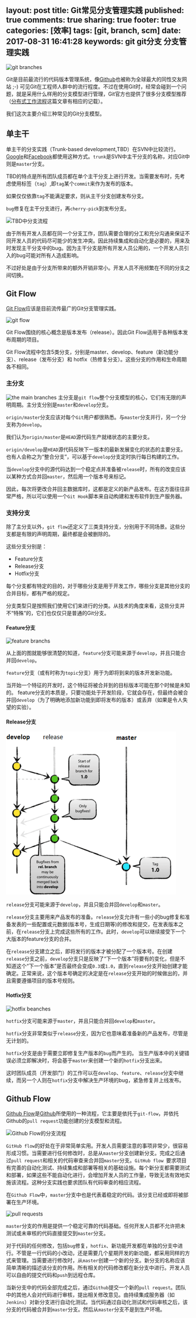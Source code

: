 layout: post
title: Git常见分支管理实践
published: true
comments: true
sharing: true
footer: true
categories: [效率]
tags: [git, branch, scm]
date: 2017-08-31 16:41:28
keywords: git git分支 分支管理实践
---
![git branches](https://wac-cdn.atlassian.com/dam/jcr:389059a7-214c-46a3-bc52-7781b4730301/hero.svg?cdnVersion=if)

Git是目前最流行的代码版本管理系统，像[Github](https://github.io)也被称为全球最大的同性交友网站 ;-) 可见Git在工程师人群中的流行程度。不过在使用Git时，经常会碰到一个问题，就是采用什么样用的分支模型进行管理，Git官方也提供了很多分支模型推荐（[分布式工作流程](https://git-scm.com/book/zh/v2/%E5%88%86%E5%B8%83%E5%BC%8F-Git-%E5%88%86%E5%B8%83%E5%BC%8F%E5%B7%A5%E4%BD%9C%E6%B5%81%E7%A8%8B)这篇文章有相应的记载）。

我们这次主要介绍三种常见的Git分支模型。

<!-- more -->

## 单主干

单主干的分支实践（Trunk-based development,TBD）在SVN中比较流行。[Google](http://paulhammant.com/2013/05/06/googles-scaled-trunk-based-development/)和[Facebook](http://paulhammant.com/2013/03/13/facebook-tbd-take-2/)都使用这种方式。`trunk`是SVN中主干分支的名称，对应Git中则是`master`分支。

TBD的特点是所有团队成员都在单个主干分支上进行开发。当需要发布时，先考虑使用标签（`tag`）,即`tag`某个`commit`来作为发布的版本。

如果仅仅依靠`tag`不能满足要求，则从主干分支创建发布分支。

`bug`修复在主干分支进行，再`cherry-pick`到发布分支。

![TBD中分支流程](https://www.ibm.com/developerworks/cn/java/j-lo-git-mange/img001.png)

由于所有开发人员都在同一个分支工作，团队需要合理的分工和充分沟通来保证不同开发人员的代码尽可能少的发生冲突。因此持续集成和自动化是必要的，用来及时发现主干分支中的bug。因为主干分支是所有开发人员公用的，一个开发人员引入的bug可能对所有人造成影响。

不过好处是由于分支所带来的额外开销非常小。开发人员不用频繁在不同的分支之间切换。

## Git Flow

[Git Flow](http://nvie.com/posts/a-successful-git-branching-model/)应该是目前流传最广的Git分支管理实践。

![git flow](http://nvie.com/img/git-model@2x.png)

Git Flow围绕的核心概念是版本发布（release）。因此Git Flow适用于各种版本发布周期的项目。

Git Flow流程中包含5类分支，分别是master、develop、feature（新功能分支）、release（发布分支）和 hotfix（热修复分支）。这些分支的作用和生命周期各不相同。

### 主分支
![the main branches](http://nvie.com/img/main-branches@2x.png)
主分支是`git flow`整个分支模型的核心，它们有无限的声明周期。主分支分别是`master`和`develop`分支。

`origin/master`分支应该对每个`Git`用户都很熟悉。与`master`分支并行，另一个分支称为`develop`。

我们认为`origin/master`是`HEAD`源代码生产就绪状态的主要分支。

`origin/develop`是`HEAD`源代码反映下一版本的最新发展变化的状态的主要分支。也有人会称之为“整合分支”，可以基于`develop`分支定时执行每日构建的工作。

当`develop`分支中的源代码达到一个稳定点并准备被`release`时，所有的改变应该以某种方式合并回`master`，然后用一个版本号来标记。

因此，每次将更改合并回主数据库时，这都是定义的新产品发布。在这方面往往非常严格，所以可以使用一个`Git Hook`脚本来自动构建和发布软件到生产服务器。

### 支持分支

除了主分支以外，`git flow`还定义了三类支持分支，分别用于不同场景。这些分支都是有限的声明周期，最终都是会被删除的。

这些分支分别是：
- Feature分支
- Release分支
- Hotfix分支

每个分支都有特定的目的，对于哪些分支是用于开发工作，哪些分支是其他分支的合并目标，都有严格的规定。 

分支类型只是按照我们使用它们来进行的分类。从技术的角度来看，这些分支并不“特殊”的，它们也仅仅只是普通的Git分支。


#### Feature分支
![feature branchs](http://nvie.com/img/fb@2x.png)

从上面的图就能够很清楚的知道，`feature`分支可能来源于`develop`，并且只能合并回`develop`。

`feature`分支（或有时称为`topic`分支）用于为即将到来的版本开发新功能。 

当开始一个特征的开发时，这个特征将被合并到的目标版本可能在那个时候是未知的。 feature分支的本质是，只要功能处于开发阶段，它就会存在，但最终会被合并回`develop`（为了明确地添加新功能到即将发布的版本）或丢弃（如果是令人失望的实验）。


#### Release分支

![release branches](/images/blog/git-flow-release-branches.png)

`release`分支可能来源于`develop`，并且只能合并回`develop`和`master`。

`release`分支主要用来产品发布的准备。`release`分支允许有一些小的bug修复和准备发表的一些配置或元数据(版本号，生成日期等)的修改和提交，在发表版本之前，在`release`分支上完成这些所有的工作。此时，`develop`可以继续接受下一个大版本的feature分支的合并。

在`release`分支建立之后，即将发行的版本才被分配了一个版本号。在创建`release`分支之前，`develop`分支只是反映了“下一个版本”将要有的变化，但是不知道这个“下一个版本”是否最终会变成`0.3`或`1.0`，直到`release`分支开始创建才能确定。正常来说，这个版本号确定的决定是在`release`分支开始的时候做出的，并且需要遵循项目的版本号规则。

#### Hotfix分支

![hotfix beanches](http://nvie.com/img/hotfix-branches@2x.png)

`hotfix`分支可能来源于`master`，并且只能合并回`develop`和`master`。

`hotfix`分支非常类似于`release`分支，因为它也意味着准备新的产品发布，尽管是无计划的。

 `hotfix`分支是由于需要立即修复生产版本的`bug`而产生的。 当生产版本中的关键错误必须立即解决时，将会基于`master`来创建一个新的`hotfix`分支出来。

这时团队成员（开发部门）的工作可以在`develop`、`feature`、`release`分支中继续，而另一个人则在`hotfix`分支中解决生产环境的bug，紧急修复并上线发布。

## Github Flow

[Github Flow](http://scottchacon.com/2011/08/31/github-flow.html)是[Github](https://github.com)所使用的一种流程，它主要是依托于`git-flow`，并依托Github的`pull request`功能创建的分支模型和流程。

![Github Flow的分支流程](https://www.ibm.com/developerworks/cn/java/j-lo-git-mange/img002.png)

`GitHub flow`的好处在于非常简单实用。开发人员需要注意的事项非常少，很容易形成习惯。当需要进行任何修改时，总是从`master`分支创建新分支。完成之后通过`pull request`和相关的代码审查来合并回`master`分支。`GitHub flow `要求项目有完善的自动化测试、持续集成和部署等相关的基础设施。每个新分支都需要测试和部署，如果这些不能自动化进行，会增加开发人员的工作量，导致无法有效地实施该流程。这种分支实践也要求团队有代码审查的相应流程。

在`Github Flow`中，`master`分支中也是代表着稳定的代码。该分支已经或即将被部署在生产环境。

![pull requests](https://cloud.githubusercontent.com/assets/70/6769770/61a2dcba-d0a8-11e4-9924-3576232053ee.png)

`master`分支的作用是提供一个稳定可靠的代码基础。任何开发人员都不允许把未测试或未审核的代码直接提交到`master`分支。

对于代码的任何修改，包括`bug`修复，`hotfix`、新功能开发都在单独的分支中进行。不管是一行代码的小改动，还是需要几个星期开发的新功能，都采用同样的方式来管理。当需要进行修改时，从`master`创建一个新的分支。新分支的名称应该简单清晰的描述该分支的作用。所有相关的代码修改都在新分支中进行。开发人员可以自由的提交代码和`push`到远程仓库。

当新分支中的代码全部完成之后，通过`Github`提交一个新的`pull request`。团队中的其他人会对代码进行审核，提出相关修改意见。由持续集成服务器（如`Jenkins`）对新分支进行自动化测试。当代码通过自动化测试和代码审核之后，该分支的代码被合并到`master`分支。然后从`master`分支不是到生产环境。
